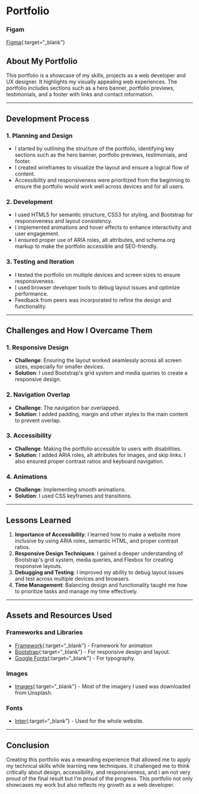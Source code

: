 # Portfolio

### Figam

[Figma](https://www.figma.com/design/vNfb3gWjh6OzTLNlPsJMSI/cysron_bugingo_prototype?node-id=5-2&t=tAAlf0kXHOdDon4e-0){:target=“\_blank”}

## About My Portfolio

This portfolio is a showcase of my skills, projects as a web developer and UX designer. It highlights my visually appealing web experiences.
The portfolio includes sections such as a hero banner, portfolio previews, testimonials, and a footer with links and contact information.

---

## Development Process

### 1. **Planning and Design**

- I started by outlining the structure of the portfolio, identifying key sections such as the hero banner, portfolio previews, testimonials, and footer.
- I created wireframes to visualize the layout and ensure a logical flow of content.
- Accessibility and responsiveness were prioritized from the beginning to ensure the portfolio would work well across devices and for all users.

### 2. **Development**

- I used HTML5 for semantic structure, CSS3 for styling, and Bootstrap for responsiveness and layout consistency.
- I implemented animations and hover effects to enhance interactivity and user engagement.
- I ensured proper use of ARIA roles, alt attributes, and schema.org markup to make the portfolio accessible and SEO-friendly.

### 3. **Testing and Iteration**

- I tested the portfolio on multiple devices and screen sizes to ensure responsiveness.
- I used browser developer tools to debug layout issues and optimize performance.
- Feedback from peers was incorporated to refine the design and functionality.

---

## Challenges and How I Overcame Them

### 1. **Responsive Design**

- **Challenge**: Ensuring the layout worked seamlessly across all screen sizes, especially for smaller devices.
- **Solution**: I used Bootstrap's grid system and media queries to create a responsive design.

### 2. **Navigation Overlap**

- **Challenge**: The navigation bar overlapped.
- **Solution**: I added padding, margin and other styles to the main content to prevent overlap.

### 3. **Accessibility**

- **Challenge**: Making the portfolio accessible to users with disabilities.
- **Solution**: I added ARIA roles, alt attributes for images, and skip links. I also ensured proper contrast ratios and keyboard navigation.

### 4. **Animations**

- **Challenge**: Implementing smooth animations.
- **Solution**: I used CSS keyframes and transitions.

---

## Lessons Learned

1. **Importance of Accessibility**: I learned how to make a website more inclusive by using ARIA roles, semantic HTML, and proper contrast ratios.
2. **Responsive Design Techniques**: I gained a deeper understanding of Bootstrap's grid system, media queries, and Flexbox for creating responsive layouts.
3. **Debugging and Testing**: I improved my ability to debug layout issues and test across multiple devices and browsers.
4. **Time Management**: Balancing design and functionality taught me how to prioritize tasks and manage my time effectively.

---

## Assets and Resources Used

### Frameworks and Libraries

- [Framework](https://animate.style/){:target=“\_blank”} - Framework for animation
- [Bootstrap](https://getbootstrap.com/){:target=“\_blank”} - For responsive design and layout.
- [Google Fonts](https://fonts.google.com/){:target=“\_blank”} - For typography.

### Images

- [Images](https://unsplash.com/){:target=“\_blank”} - Most of the imagery I used was downloaded from Unsplash.

### Fonts

- [Inter](https://fonts.google.com/specimen/Inter){:target=“\_blank”} - Used for the whole website.

---

## Conclusion

Creating this portfolio was a rewarding experience that allowed me to apply my technical skills while learning new techniques. It challenged me to think critically about design, accessibility, and responsiveness, and I am not very proud of the final result but I'm proud of the progress. This portfolio not only showcases my work but also reflects my growth as a web developer.
